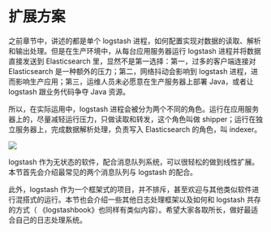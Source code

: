 # 扩展方案

之前章节中，讲述的都是单个 logstash 进程，如何配置实现对数据的读取、解析和输出处理。但是在生产环境中，从每台应用服务器运行 logstash 进程并将数据直接发送到 Elasticsearch 里，显然不是第一选择：第一，过多的客户端连接对 Elasticsearch 是一种额外的压力；第二，网络抖动会影响到 logstash 进程，进而影响生产应用；第三，运维人员未必愿意在生产服务器上部署 Java，或者让 logstash 跟业务代码争夺 Java 资源。

所以，在实际运用中，logstash 进程会被分为两个不同的角色。运行在应用服务器上的，尽量减轻运行压力，只做读取和转发，这个角色叫做 shipper；运行在独立服务器上，完成数据解析处理，负责写入 Elasticsearch 的角色，叫 indexer。

![](http://www.infoq.com/resource/articles/review-the-logstash-book/en/resources/2fig2.jpg)

logstash 作为无状态的软件，配合消息队列系统，可以很轻松的做到线性扩展。本节首先会介绍最常见的两个消息队列与 logstash 的配合。

此外，logstash 作为一个框架式的项目，并不排斥，甚至欢迎与其他类似软件进行混搭式的运行。本节也会介绍一些其他日志处理框架以及如何和 logstash 共存的方式（ 《logstashbook》也同样有类似内容）。希望大家各取所长，做好最适合自己的日志处理系统。

